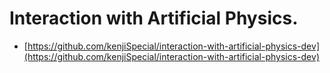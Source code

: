 # Interaction with Artificial Physics.
 
- [https://github.com/kenjiSpecial/interaction-with-artificial-physics-dev](https://github.com/kenjiSpecial/interaction-with-artificial-physics-dev) 
